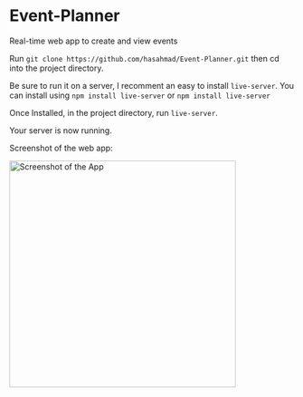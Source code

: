 # Event-Planner
Real-time web app to create and view events 

Run `git clone https://github.com/hasahmad/Event-Planner.git` then cd into the project directory.

Be sure to run it on a server, I recomment an easy to install `live-server`. You can install using `npm install live-server` or `npm install live-server`

Once Installed, in the project directory, run `live-server`.

Your server is now running.

Screenshot of the web app:

<img src="https://github.com/hasahmad/Event-Planner/blob/master/Screenshot.png" height="400px" alt="Screenshot of the App" />

